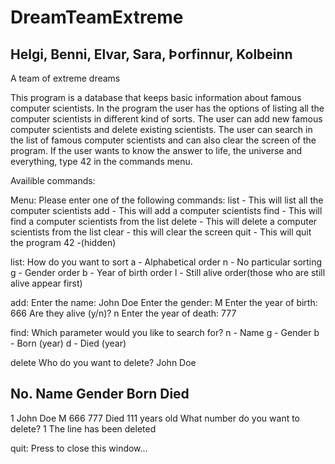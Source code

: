 # DreamTeamExtreme

## Helgi, Benni, Elvar, Sara, Þorfinnur, Kolbeinn

A team of extreme dreams

This program is a database that keeps basic information about famous computer scientists. In the program the user has the options of listing all the computer scientists in different kind of sorts. The user can add new famous computer scientists and delete existing scientists. The user can search in the list of famous computer scientists and can also clear the screen of the program. If the user wants to know the answer to life, the universe and everything, type 42 in the commands menu.

Availible commands:

Menu:
Please enter one of the following commands:
list   - This will list all the computer scientists 
add    - This will add a computer scientists 
find   - This will find a computer scientists from the list
delete - This will delete a computer scientists from the list
clear  - this will clear the screen
quit   - This will quit the program
42     -(hidden)

list:
How do you want to sort
a - Alphabetical order
n - No particular sorting
g - Gender order
b - Year of birth order
l - Still alive order(those who are still alive appear first)

add:
Enter the name: John Doe
Enter the gender: M
Enter the year of birth: 666
Are they alive (y/n)? n
Enter the year of death: 777

find:
Which parameter would you like to search for?
n - Name
g - Gender
b - Born (year)
d - Died (year)

delete
Who do you want to delete? John Doe

No.    Name                          Gender     Born       Died      
--------------------------------------------------------------------------------
1      John Doe                      M          666        777       Died 111 years old
What number do you want to delete? 1
The line has been deleted

quit:
Press <RETURN> to close this window...
